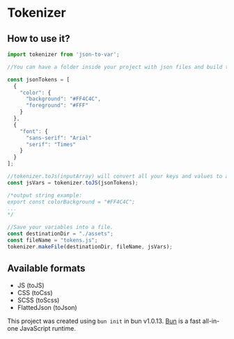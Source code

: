 # Tokenizer

## How to use it?

```javascript
import tokenizer from 'json-to-var';

//You can have a folder inside your project with json files and build this array dinamicly.

const jsonTokens = [
  {
    "color": {
      "background": "#FF4C4C",
      "foreground": "#FFF"
    }
  },
  {
    "font": {
      "sans-serif": "Arial"
      "serif": "Times"
    }
  }
];

//tokenizer.toJs(inputArray) will convert all your keys and values to a javascript constants ready to import in your project.
const jsVars = tokenizer.toJS(jsonTokens);

/*output string example:
export const colorBackground = "#FF4C4C";
...
*/

//Save your variables into a file.
const destinationDir = "./assets";
const fileName = "tokens.js";
tokenizer.makeFile(destinationDir, fileName, jsVars);
```

## Available formats

- JS (toJS)
- CSS (toCss)
- SCSS (toScss)
- FlattedJson (toJson)

This project was created using `bun init` in bun v1.0.13. [Bun](https://bun.sh) is a fast all-in-one JavaScript runtime.
